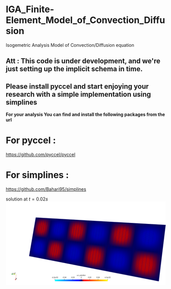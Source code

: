 # IGA_Finite-Element_Model_of_Convection_Diffusion
Isogemetric Analysis Model of Convection/Diffusion equation

## Att : This code is under development, and we're just setting up the implicit schema in time.


## Please install pyccel and start enjoying your research with a simple implementation using simplines

**For your analysis You can find and install the following packages from the url**

# For pyccel :
  
  https://github.com/pyccel/pyccel

# For simplines :

  https://github.com/Bahari95/simplines

solution at $t=0.02s$
![PNG](https://github.com/Bahari95/IGA_Finite-Element_Model_of_Convection_Diffusion/blob/main/three_dimension/solution.png)
